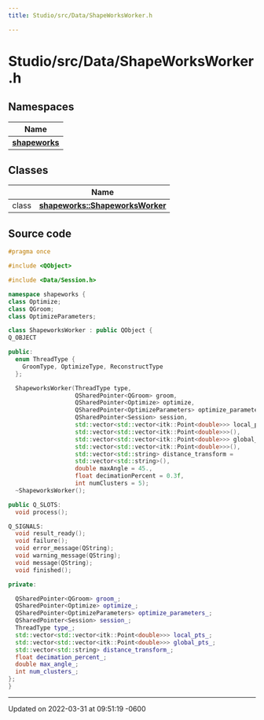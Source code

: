 ```yaml
---
title: Studio/src/Data/ShapeWorksWorker.h

---
```


# Studio/src/Data/ShapeWorksWorker.h



## Namespaces

| Name           |
| -------------- |
| **[shapeworks](../Namespaces/namespaceshapeworks.md)**  |

## Classes

|                | Name           |
| -------------- | -------------- |
| class | **[shapeworks::ShapeworksWorker](../Classes/classshapeworks_1_1ShapeworksWorker.md)**  |




## Source code

```cpp
#pragma once

#include <QObject>

#include <Data/Session.h>

namespace shapeworks {
class Optimize;
class QGroom;
class OptimizeParameters;

class ShapeworksWorker : public QObject {
Q_OBJECT

public:
  enum ThreadType {
    GroomType, OptimizeType, ReconstructType
  };

  ShapeworksWorker(ThreadType type,
                   QSharedPointer<QGroom> groom,
                   QSharedPointer<Optimize> optimize,
                   QSharedPointer<OptimizeParameters> optimize_parameters,
                   QSharedPointer<Session> session,
                   std::vector<std::vector<itk::Point<double>>> local_pts =
                   std::vector<std::vector<itk::Point<double>>>(),
                   std::vector<std::vector<itk::Point<double>>> global_pts =
                   std::vector<std::vector<itk::Point<double>>>(),
                   std::vector<std::string> distance_transform =
                   std::vector<std::string>(),
                   double maxAngle = 45.,
                   float decimationPercent = 0.3f,
                   int numClusters = 5);
  ~ShapeworksWorker();

public Q_SLOTS:
  void process();

Q_SIGNALS:
  void result_ready();
  void failure();
  void error_message(QString);
  void warning_message(QString);
  void message(QString);
  void finished();

private:

  QSharedPointer<QGroom> groom_;
  QSharedPointer<Optimize> optimize_;
  QSharedPointer<OptimizeParameters> optimize_parameters_;
  QSharedPointer<Session> session_;
  ThreadType type_;
  std::vector<std::vector<itk::Point<double>>> local_pts_;
  std::vector<std::vector<itk::Point<double>>> global_pts_;
  std::vector<std::string> distance_transform_;
  float decimation_percent_;
  double max_angle_;
  int num_clusters_;
};
}
```


-------------------------------

Updated on 2022-03-31 at 09:51:19 -0600
